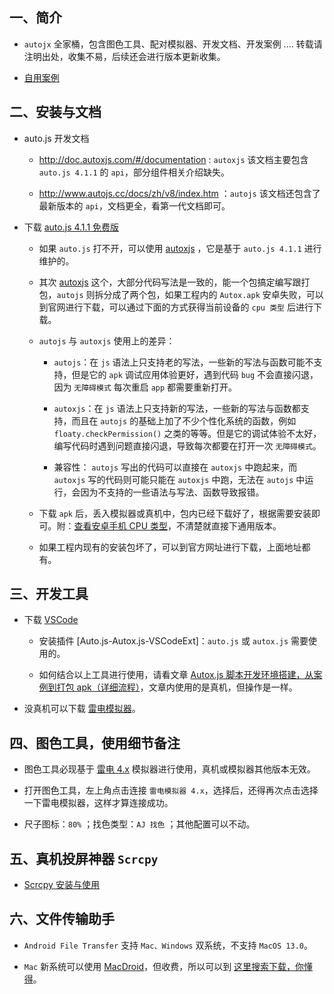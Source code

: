 ## 一、简介

- `autojx` 全家桶，包含图色工具、配对模拟器、开发文档、开发案例 .... 转载请注明出处，收集不易，后续还会进行版本更新收集。

- [自用案例](https://github.com/dengzemiao/DZMAutoxjsScripts)

## 二、安装与文档

- auto.js 开发文档

  - http://doc.autoxjs.com/#/documentation : `autoxjs` 该文档主要包含 `auto.js 4.1.1` 的 `api`，部分组件相关介绍缺失。

  - http://www.autojs.cc/docs/zh/v8/index.htm ：`autojs` 该文档还包含了最新版本的 `api`，文档更全，看第一代文档即可。

- 下载 [auto.js 4.1.1 免费版](http://www.autojs.cc/)

  - 如果 `auto.js` 打不开，可以使用 [autoxjs](http://doc.autoxjs.com/#/) ，它是基于 `auto.js 4.1.1` 进行维护的。

  - 其次 [autoxjs](https://github.com/kkevsekk1/AutoX/releases) 这个，大部分代码写法是一致的，能一个包搞定编写跟打包，`autojs` 则拆分成了两个包，如果工程内的 `Autox.apk` 安卓失败，可以到官网进行下载，可以通过下面的方式获得当前设备的 `cpu 类型` 后进行下载。

  - `autojs` 与 `autoxjs` 使用上的差异：

    - `autojs`：在 `js` 语法上只支持老的写法，一些新的写法与函数可能不支持，但是它的 `apk` 调试应用体验更好，遇到代码 `bug` 不会直接闪退，因为 `无障碍模式` 每次重启 `app` 都需要重新打开。

    - `autoxjs`：在 `js` 语法上只支持新的写法，一些新的写法与函数都支持，而且在 `autojs` 的基础上加了不少个性化系统的函数，例如 `floaty.checkPermission()` 之类的等等。但是它的调试体验不太好，编写代码时遇到问题直接闪退，导致每次都要在打开一次 `无障碍模式`。

    - 兼容性： `autojs` 写出的代码可以直接在 `autoxjs` 中跑起来，而 `autoxjs` 写的代码则可能只能在 `autoxjs` 中跑，无法在 `autojs` 中运行，会因为不支持的一些语法与写法、函数导致报错。

  - 下载 `apk` 后，丢入模拟器或真机中，包内已经下载好了，根据需要安装即可。附：[查看安卓手机 CPU 类型](https://blog.csdn.net/zz00008888/article/details/133696691)，不清楚就直接下通用版本。

  - 如果工程内现有的安装包坏了，可以到官方网址进行下载，上面地址都有。

## 三、开发工具

- 下载 [VSCode](https://code.visualstudio.com/)

  - 安装插件 [Auto.js-Autox.js-VSCodeExt]：`auto.js` 或 `autox.js` 需要使用的。

  - 如何结合以上工具进行使用，请看文章 [Autox.js 脚本开发环境搭建，从案例到打包 apk（详细流程）](https://blog.csdn.net/zz00008888/article/details/133711217)，文章内使用的是真机，但操作是一样。

- 没真机可以下载 [雷电模拟器](https://www.ldmnq.com/)。

## 四、图色工具，使用细节备注

- 图色工具必现基于 [雷电 4.x](https://www.ldmnq.com/faq/6137.html) 模拟器进行使用，真机或模拟器其他版本无效。

- 打开图色工具，左上角点击连接 `雷电模拟器 4.x`，选择后，还得再次点击选择一下雷电模拟器，这样才算连接成功。

- 尺子图标：`80%` ；找色类型：`AJ 找色` ；其他配置可以不动。

## 五、真机投屏神器 `Scrcpy`

- [Scrcpy 安装与使用](https://blog.csdn.net/zz00008888/article/details/133700678)

## 六、文件传输助手

- `Android File Transfer` 支持 `Mac、Windows` 双系统，不支持 `MacOS 13.0`。

- `Mac` 新系统可以使用 [MacDroid](https://www.macdroid.app/android-file-transfer/)，但收费，所以可以到 [这里搜索下载，你懂得](https://www.macat.vip/)。
